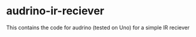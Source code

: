 audrino-ir-reciever
===================

This contains the code for audrino (tested on Uno) for a simple IR reciever